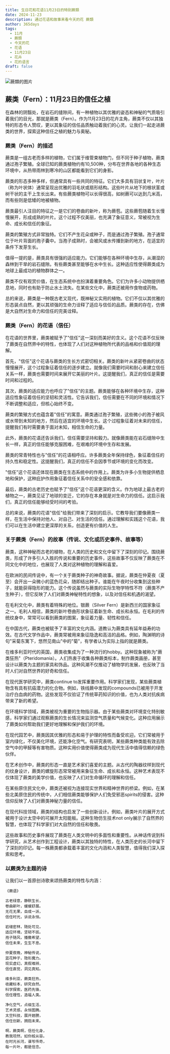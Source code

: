 ```yaml
---
title: 生日花和花语11月23日的特别蕨類
date: 2024-11-23
description: 通过花语和故事来看今天的花 蕨類
author: 365days
tags:
  - 11月
  - 蕨類
  - 今天的花
  - 花语
  - 11月23日
  - 花卉
  - 花的语言
draft: false
---
```



![蕨類的图片](https://cdn.pixabay.com/photo/2016/10/04/02/40/fern-1713409_1280.jpg#center)


## 蕨类（Fern）：11月23日的信任之植

在森林的阴翳处，在岩石的缝隙间，有一种植物以其优雅的姿态和神秘的气质吸引着我们的目光，那就是蕨类（Fern）。作为11月23日的花卉主角，蕨类不仅以其独特的形态令人赞叹，更以其象征的信任品质触动着我们的心灵。让我们一起走进蕨类的世界，探索这种信任之植的魅力与奥秘。

### 蕨类（Fern）的描述

蕨类是一组古老而多样的植物，它们属于维管束植物门，但不同于种子植物，蕨类通过孢子繁殖。全球已知的蕨类植物约有10,500种，分布在世界各地的各种生态环境中，从热带雨林到寒冷的山区都能看到它们的身影。

蕨类的形态多种多样，但通常具有一些共同的特征。它们大多具有羽状复叶，叶片（称为叶状体）通常呈现出优雅的羽毛状或扇形结构。这些叶片从地下的根状茎或树干状的主干上生长出来。有些蕨类植物可以长得很高，如树蕨可以达到几米高，而有些则是低矮的地被植物。

蕨类最引人注目的特征之一是它们的卷曲的新叶，称为蕨苞。这些蕨苞随着生长慢慢展开，形成成熟的叶片。这个过程不仅美丽，也充满了象征意义，常被视为生命、成长和信任的象征。

蕨类的繁殖方式非常独特。它们不产生花朵或种子，而是通过孢子繁殖。孢子通常位于叶片背面的孢子囊中。当孢子成熟时，会被风或水传播到新的地方，在适宜的条件下发芽生长。

值得一提的是，蕨类具有很强的适应能力。它们能够在各种环境中生存，从潮湿的森林到干旱的岩石缝隙。有些蕨类甚至能够在水中生长。这种适应性使得蕨类成为地球上最成功的植物群体之一。

蕨类不仅有观赏价值，在生态系统中也扮演着重要角色。它们为许多小动物提供栖息地，同时也有助于防止水土流失。在某些文化中，蕨类还被用作食物或药物。

总的来说，蕨类是一种既古老又现代，既神秘又实用的植物。它们不仅以其优雅的形态装点自然，更以其顽强的生命力诠释了适应与信任的品质。蕨类的存在，仿佛是大自然对生命力和信任的完美诠释。

### 蕨类（Fern）的花语（信任）

在花语的世界里，蕨类被赋予了"信任"这一深刻而美好的含义。这个花语不仅反映了蕨类在自然界中的特性，也体现了人们对这种植物所代表的品格和价值观的理解。

首先，"信任"这个花语与蕨类的生长方式密切相关。蕨类的新叶从紧密卷曲的状态慢慢展开，这个过程象征着信任的逐步建立。就像我们需要时间和耐心来建立信任关系一样，蕨类也需要时间来展开它美丽的叶片。这提醒我们，真正的信任是需要时间和过程的。

其次，蕨类的适应能力也呼应了"信任"的主题。蕨类能够在各种环境中生存，这种适应性象征着信任的坚韧和灵活性。它告诉我们，信任需要在不同的环境和情况下不断调整和适应，但核心始终不变。

蕨类的繁殖方式也蕴含着"信任"的寓意。蕨类通过孢子繁殖，这些微小的孢子被风或水带到未知的地方，然后在适宜的环境中生长。这个过程象征着对未来的信任，提醒我们有时需要勇于面对未知，相信生命的力量。

此外，蕨类的花语还告诉我们，信任需要坚持和毅力。就像蕨类能在岩石缝隙中生长一样，真正的信任能够克服困难，在艰难的环境中生存和发展。

蕨类的常青特性也与"信任"的花语相呼应。许多蕨类全年保持绿色，象征着信任的持久性和稳定性。这提醒我们，真正的信任不会因季节或环境的变化而改变。

"信任"这个花语还体现在蕨类在生态系统中的作用上。蕨类为许多小生物提供栖息地和保护，这种庇护作用象征着信任关系中的安全感和依靠。

最后，蕨类的古老历史也赋予了"信任"这个花语更深的含义。作为地球上最古老的植物之一，蕨类见证了地球的变迁，它的存在本身就是对生命力的信任。这启示我们，真正的信任能够经受时间的考验。

总的来说，蕨类的花语"信任"给我们带来了深刻的启示。它教导我们要像蕨类一样，在生活中保持对他人、对自己、对生活的信任。通过理解和实践这个花语，我们可以在生活中建立更深厚的关系，创造更有价值的人生。

### 关于蕨类（Fern）的故事（传说、文化或历史事件、故事等）

蕨类，这种神秘而古老的植物，在人类的历史和文化中留下了深刻的印记。围绕蕨类，形成了许多引人入胜的传说和重要的历史事件，这些故事不仅反映了蕨类在不同文化中的地位，也展现了人类对这种植物的理解和喜爱。

在欧洲的民间传说中，有一个关于蕨类种子的神奇故事。据说，蕨类在仲夏夜（夏至）会开出一朵微小的蓝色花朵，随即结出种子。谁能在午夜时分收集到这些种子，就能获得隐形的能力。这个传说虽然与蕨类的实际生物学特性不符（蕨类不产生种子），但它反映了人们对蕨类神秘特性的想象，以及对信任和机遇的渴望。

在毛利文化中，蕨类有着特殊的地位。银蕨（Silver Fern）是新西兰的国家象征之一。毛利人相信，蕨类的新叶卷曲形状象征着新生命、成长和永恒。在毛利的传统纹身中，常常可以看到蕨类的图案，象征着力量、韧性和信任。

在中国古代，蕨类也被赋予了丰富的文化内涵。道教认为蕨类具有延年益寿的功效。在古代文学作品中，蕨类常被用来象征隐逸和高洁的品格。例如，陶渊明的诗句"采菊东篱下，悠然见南山"中的"菊"，有学者认为实际上指的就是蕨类。

在维多利亚时代的英国，蕨类收集成为了一种流行的hobby。这种现象被称为"蕨类狂热"（Pteridomania）。人们热衷于收集各种蕨类标本，制作蕨类画册，甚至设计以蕨类为主题的家具和饰品。这种风潮不仅推动了植物学的发展，也反映了当时人们对自然世界的好奇和信任。

在现代医学研究中，蕨类continue to发挥重要作用。科学家们发现，某些蕨类植物含有具有抗癌潜力的化合物。例如，铁线蕨中发现的compounds已被用于开发治疗白血病的药物。这些发现不仅验证了传统草药知识的价值，也为人类对抗疾病带来了新的希望。

在环境科学领域，蕨类被视为重要的生物指示器。由于某些蕨类对环境变化特别敏感，科学家们通过观察蕨类的生长情况来监测空气质量和气候变化。这种应用展示了蕨类如何帮助我们更好地理解和保护我们的环境。

在现代园艺中，蕨类因其优雅的形态和易于护理的特性而备受欢迎。它们常被用于室内绿化，不仅美化环境，还能净化空气。有研究表明，某些蕨类种类能有效去除空气中的甲醛等有害物质。这种实用价值使得蕨类成为现代生活中值得信赖的绿色伙伴。

在艺术创作中，蕨类的形态一直是艺术家们喜爱的主题。从古代的陶器纹样到现代的纹身设计，蕨类的螺旋形态常常被用来象征生命、成长和永恒。这种艺术表现不仅体现了蕨类的美学价值，也反映了人们对生命循环的理解和信任。

在某些原住民文化中，蕨类还被视为连接现实世界和精神世界的桥梁。例如，在某些北美原住民的传统中，人们相信蕨类能够保护人们免受邪恶spirits的侵害。这种信仰反映了人们对蕨类神秘力量的信任。

在现代科技领域，蕨类的结构也启发了一些创新设计。例如，蕨类叶片的展开方式被用于设计太空中的可展开太阳能板。这种生物仿生技术not only展示了自然界的智慧，也体现了科学家们对大自然的信任和敬畏。

这些故事和历史事件展现了蕨类在人类文明中的多面性和重要性。从神话传说到科学研究，从艺术创作到工程设计，蕨类以其独特的特性，在人类历史的长河中留下了深刻的印记。每一株蕨类都承载着丰富的文化内涵和人类智慧，值得我们深入探索和思考。

### 以蕨类为主题的诗

让我们以一首原创诗歌来颂扬蕨类的特性与内涵：

    《蕨语》

    古老绿意，静默生长，
    卷曲新叶，缓缓舒展。
    无花无果，自成一派，
    信任时光，诉说永恒。

    岩缝密林，随处可见，
    适应环境，坚韧不拔。
    孢子随风，播撒希望，
    信任未来，生生不息。

    仲夏夜晚，神秘传说，
    蓝花种子，隐形魔力。
    现实虚幻，真假难辨，
    信任直觉，洞见真知。

    维多利亚，蕨类狂热，
    收藏标本，研究自然。
    科学探索，医药先锋，
    信任理性，造福人类。

    净化空气，点缀生活，
    艺术灵感，永恒图腾。
    太空科技，展开翅膀，
    信任创新，拥抱未来。

    啊，蕨类啊，信任化身，
    教我坦然，如你般从容。
    在时光长河，谱写传奇，
    每一片叶，都是信念。
